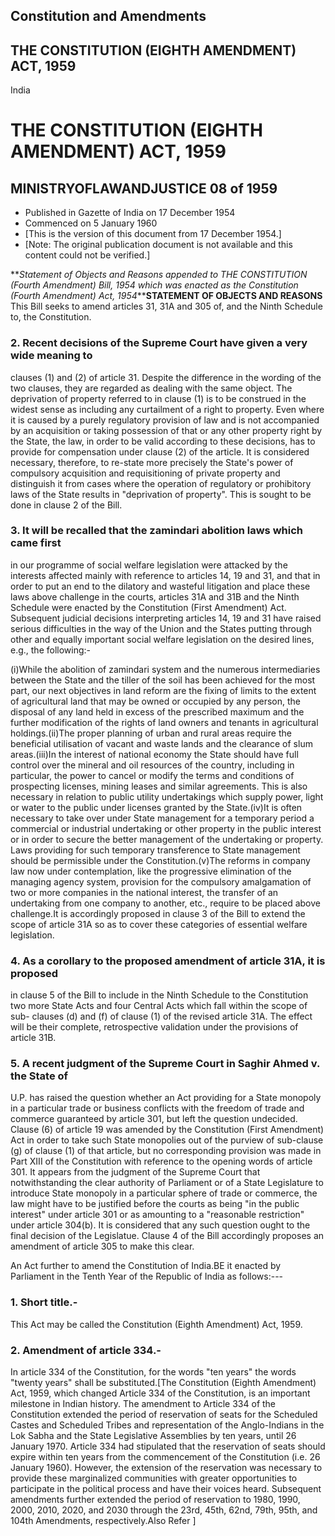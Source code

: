 ## Constitution and Amendments

## THE CONSTITUTION (EIGHTH AMENDMENT) ACT, 1959

India

# THE CONSTITUTION (EIGHTH AMENDMENT) ACT, 1959

## MINISTRYOFLAWANDJUSTICE 08 of 1959

  * Published in Gazette of India on 17 December 1954 
  * Commenced on 5 January 1960 
  * [This is the version of this document from 17 December 1954.] 
  * [Note: The original publication document is not available and this content could not be verified.] 

**_Statement of Objects and Reasons appended to THE CONSTITUTION (Fourth
Amendment) Bill, 1954 which was enacted as the Constitution (Fourth Amendment)
Act, 1954_****STATEMENT OF OBJECTS AND REASONS** This Bill seeks to amend
articles 31, 31A and 305 of, and the Ninth Schedule to, the Constitution.

### 2. Recent decisions of the Supreme Court have given a very wide meaning to
clauses (1) and (2) of article 31. Despite the difference in the wording of
the two clauses, they are regarded as dealing with the same object. The
deprivation of property referred to in clause (1) is to be construed in the
widest sense as including any curtailment of a right to property. Even where
it is caused by a purely regulatory provision of law and is not accompanied by
an acquisition or taking possession of that or any other property right by the
State, the law, in order to be valid according to these decisions, has to
provide for compensation under clause (2) of the article. It is considered
necessary, therefore, to re-state more precisely the State's power of
compulsory acquisition and requisitioning of private property and distinguish
it from cases where the operation of regulatory or prohibitory laws of the
State results in "deprivation of property". This is sought to be done in
clause 2 of the Bill.

### 3. It will be recalled that the zamindari abolition laws which came first
in our programme of social welfare legislation were attacked by the interests
affected mainly with reference to articles 14, 19 and 31, and that in order to
put an end to the dilatory and wasteful litigation and place these laws above
challenge in the courts, articles 31A and 31B and the Ninth Schedule were
enacted by the Constitution (First Amendment) Act. Subsequent judicial
decisions interpreting articles 14, 19 and 31 have raised serious difficulties
in the way of the Union and the States putting through other and equally
important social welfare legislation on the desired lines, e.g., the
following:-

(i)While the abolition of zamindari system and the numerous intermediaries
between the State and the tiller of the soil has been achieved for the most
part, our next objectives in land reform are the fixing of limits to the
extent of agricultural land that may be owned or occupied by any person, the
disposal of any land held in excess of the prescribed maximum and the further
modification of the rights of land owners and tenants in agricultural
holdings.(ii)The proper planning of urban and rural areas require the
beneficial utilisation of vacant and waste lands and the clearance of slum
areas.(iii)In the interest of national economy the State should have full
control over the mineral and oil resources of the country, including in
particular, the power to cancel or modify the terms and conditions of
prospecting licenses, mining leases and similar agreements. This is also
necessary in relation to public utility undertakings which supply power, light
or water to the public under licenses granted by the State.(iv)It is often
necessary to take over under State management for a temporary period a
commercial or industrial undertaking or other property in the public interest
or in order to secure the better management of the undertaking or property.
Laws providing for such temporary transference to State management should be
permissible under the Constitution.(v)The reforms in company law now under
contemplation, like the progressive elimination of the managing agency system,
provision for the compulsory amalgamation of two or more companies in the
national interest, the transfer of an undertaking from one company to another,
etc., require to be placed above challenge.It is accordingly proposed in
clause 3 of the Bill to extend the scope of article 31A so as to cover these
categories of essential welfare legislation.

### 4. As a corollary to the proposed amendment of article 31A, it is proposed
in clause 5 of the Bill to include in the Ninth Schedule to the Constitution
two more State Acts and four Central Acts which fall within the scope of sub-
clauses (d) and (f) of clause (1) of the revised article 31A. The effect will
be their complete, retrospective validation under the provisions of article
31B.

### 5. A recent judgment of the Supreme Court in Saghir Ahmed v. the State of
U.P. has raised the question whether an Act providing for a State monopoly in
a particular trade or business conflicts with the freedom of trade and
commerce guaranteed by article 301, but left the question undecided. Clause
(6) of article 19 was amended by the Constitution (First Amendment) Act in
order to take such State monopolies out of the purview of sub-clause (g) of
clause (1) of that article, but no corresponding provision was made in Part
XIII of the Constitution with reference to the opening words of article 301.
It appears from the judgment of the Supreme Court that notwithstanding the
clear authority of Parliament or of a State Legislature to introduce State
monopoly in a particular sphere of trade or commerce, the law might have to be
justified before the courts as being "in the public interest" under article
301 or as amounting to a "reasonable restriction" under article 304(b). It is
considered that any such question ought to the final decision of the
Legislatue. Clause 4 of the Bill accordingly proposes an amendment of article
305 to make this clear.

An Act further to amend the Constitution of India.BE it enacted by Parliament
in the Tenth Year of the Republic of India as follows:---

### 1. Short title.-

This Act may be called the Constitution (Eighth Amendment) Act, 1959.

### 2\. Amendment of article 334.-

In article 334 of the Constitution, for the words "ten years" the words
"twenty years" shall be substituted.[The Constitution (Eighth Amendment) Act,
1959, which changed Article 334 of the Constitution, is an important milestone
in Indian history. The amendment to Article 334 of the Constitution extended
the period of reservation of seats for the Scheduled Castes and Scheduled
Tribes and representation of the Anglo-Indians in the Lok Sabha and the State
Legislative Assemblies by ten years, until 26 January 1970. Article 334 had
stipulated that the reservation of seats should expire within ten years from
the commencement of the Constitution (i.e. 26 January 1960). However, the
extension of the reservation was necessary to provide these marginalized
communities with greater opportunities to participate in the political process
and have their voices heard. Subsequent amendments further extended the period
of reservation to 1980, 1990, 2000, 2010, 2020, and 2030 through the 23rd,
45th, 62nd, 79th, 95th, and 104th Amendments, respectively.Also Refer ]

